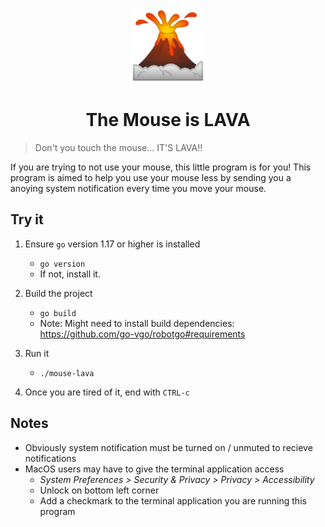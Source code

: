 <p align="center">
  <img width="120" alt="portfolio_view" src="https://raw.githubusercontent.com/ismet55555/the-mouse-is-lava/main/assets/volcano.png">
</p>

<h1 align="center">The Mouse is LAVA</h1>

> Don't you touch the mouse... IT'S LAVA!!

If you are trying to not use your mouse, this little program is for you! This program is aimed to help you use your mouse less by sending you a anoying system notification every time you move your mouse. 

## Try it

1. Ensure `go` version 1.17 or higher is installed
    - `go version`
    - If not, install it.

2. Build the project
    - `go build`
    - Note: Might need to install build dependencies: https://github.com/go-vgo/robotgo#requirements

3. Run it
    - `./mouse-lava`

4. Once you are tired of it, end with `CTRL-c`


## Notes

- Obviously system notification must be turned on / unmuted to recieve notifications
- MacOS users may have to give the terminal application access
    - *System Preferences > Security & Privacy > Privacy > Accessibility*
    - Unlock on bottom left corner
    - Add a checkmark to the terminal application you are running this program

